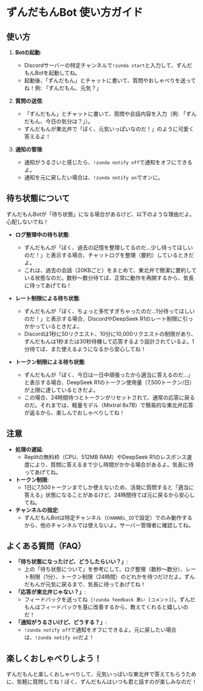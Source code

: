 # ずんだもんBot 使い方ガイド

## 使い方
1. **Botの起動**:
   - Discordサーバーの特定チャンネルで`!zunda start`と入力して、ずんだもんBotを起動してね。
   - 起動後、「ずんだもん」とチャットに書いて、質問やおしゃべりを送ってね！例: 「ずんだもん、元気？」

2. **質問の送信**:
   - 「ずんだもん」とチャットに書いて、質問や会話内容を入力（例: 「ずんだもん、今日の気分は？」）。
   - ずんだもんが東北弁で「ぼく、元気いっぱいなのだ！」のように可愛く答えるよ！

3. **通知の管理**:
   - 通知がうるさいと感じたら、`!zunda notify off`で通知をオフにできるよ。
   - 通知を元に戻したい場合は、`!zunda notify on`でオンに。

## 待ち状態について
ずんだもんBotが「待ち状態」になる場合があるけど、以下のような理由だよ。心配しないでね！

- **ログ整理中の待ち状態**:
  - ずんだもんが「ぼく、過去の記憶を整理してるのだ…少し待ってほしいのだ！」と表示する場合、チャットログを整理（要約）しているときだよ。
  - これは、過去の会話（20KBごと）をまとめて、東北弁で簡潔に要約している状態なのだ。数秒～数分待てば、正常に動作を再開するから、気長に待ってあげてね！

- **レート制限による待ち状態**:
  - ずんだもんが「ぼく、ちょっと多忙すぎちゃったのだ…1分待ってほしいのだ！」と表示する場合、DiscordやDeepSeek R1のレート制限に引っかかっているときだよ。
  - Discordは1秒に50リクエスト、10分に10,000リクエストの制限があり、ずんだもんは1秒または30秒待機して応答するよう設計されているよ。1分待てば、また使えるようになるから安心してね！

- **トークン制限による待ち状態**:
  - ずんだもんが「ぼく、今日は一日中頑張ったから適当に答えるのだ…」と表示する場合、DeepSeek R1のトークン使用量（7,500トークン/日）が上限に達しているときだよ。
  - この場合、24時間待つとトークンがリセットされて、通常の応答に戻るのだ。それまでは、軽量モデル（Mixtral 8x7B）で簡易的な東北弁応答が返るから、楽しんでおしゃべりしてね！

## 注意
- **処理の遅延**:
  - Replitの無料枠（CPU、512MB RAM）やDeepSeek R1のレスポンス速度により、質問に答えるまで少し時間がかかる場合があるよ。気長に待ってあげてね。
- **トークン制限**:
  - 1日に7,500トークンまでしか使えないため、活発に質問すると「適当に答える」状態になることがあるけど、24時間待てば元に戻るから安心してね。
- **チャンネルの指定**:
  - ずんだもんBotは特定チャンネル（`CHANNEL_ID`で設定）でのみ動作するから、他のチャンネルでは使えないよ。サーバー管理者に確認してね。

## よくある質問（FAQ）
- **「待ち状態になったけど、どうしたらいい？」**:
  - 上の「待ち状態について」を参考にして、ログ整理（数秒～数分）、レート制限（1分）、トークン制限（24時間）のどれかを待つだけだよ。ずんだもんが元気に戻るまで、気長に待ってあげてね！
- **「応答が東北弁じゃない？」**:
  - フィードバックを送ってね（`!zunda feedback 悪い [コメント]`）。ずんだもんはフィードバックを基に改善するから、教えてくれると嬉しいのだ！
- **「通知がうるさいけど、どうする？」**:
  - `!zunda notify off`で通知をオフにできるよ。元に戻したい場合は、`!zunda notify on`だよ！

## 楽しくおしゃべりしよう！
ずんだもんと楽しくおしゃべりして、元気いっぱいな東北弁で答えてもらうために、気軽に質問してね！ぼく、ずんだもんはいつも君と話すのが楽しみなのだ！
